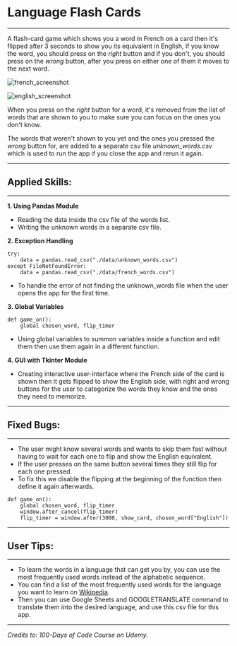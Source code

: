 # Language Flash Cards

---

A flash-card game which shows you a word in French on a card then it's flipped after 3 seconds to show you its equivalent in English, 
if you know the word, you should press on the _right_ button and if you don't, you should press on the _wrong_ button, after you press on either one of them it moves to the next word.

![french_screenshot](https://github.com/Abdelrahman-Elsaudy/Language-Flash-Cards/assets/158151388/c096a668-6643-4163-8f20-58a7c958ac80)

![english_screenshot](https://github.com/Abdelrahman-Elsaudy/Language-Flash-Cards/assets/158151388/a4bd612a-8ec8-40ba-b543-45eee695cdbc)


When you press on the _right_ button for a word, it's removed from the list of words that are shown to you to make sure
you can focus on the ones you don't know.

The words that weren't shown to you yet and the ones you pressed the _wrong_ button for, are added to a separate csv file _unknown_words.csv_
which is used to run the app if you close the app and rerun it again.

---

## Applied Skills:

---
**1. Using Pandas Module**

- Reading the data inside the csv file of the words list.
- Writing the unknown words in a separate csv file.

**2. Exception Handling**

```
try:
    data = pandas.read_csv("./data/unknown_words.csv")
except FileNotFoundError:
    data = pandas.read_csv("./data/french_words.csv")
```
- To handle the error of not finding the unknown_words file when the user opens the app for the first time.

**3. Global Variables**

```
def game_on():
    global chosen_word, flip_timer
```
- Using global variables to summon variables inside a function and edit them then use them again in a different function.

**4. GUI with Tkinter Module**

- Creating interactive user-interface where the French side of the card is shown then it gets flipped to show the English
side, with right and wrong buttons for the user to categorize the words they know and the ones they need to memorize.

---

## Fixed Bugs:

---

- The user might know several words and wants to skip them fast without having to wait for each one to flip and show the English equivalent.
- If the user presses on the same button several times they still flip for each one pressed.
- To fix this we disable the flipping at the beginning of the function then define it again afterwards. 

```
def game_on():
    global chosen_word, flip_timer
    window.after_cancel(flip_timer)
    flip_timer = window.after(3000, show_card, chosen_word["English"])
```

---

## User Tips:

---

- To learn the words in a language that can get you by, you can use the most frequently used words instead of the alphabetic sequence.
- You can find a list of the most frequently used words for the language you want to learn on [Wikipedia](https://www.wikipedia.org/).
- Then you can use Google Sheets and GOOGLETRANSLATE command to translate them into the desired language, and use this csv file for this app.

---
_Credits to: 100-Days of Code Course on Udemy._